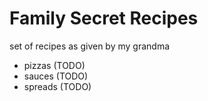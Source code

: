 # Family Secret Recipes

set of recipes as given by my grandma

- pizzas (TODO)
- sauces (TODO)
- spreads (TODO)
